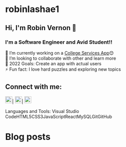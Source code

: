 # robinlashae1
## Hi, I'm Robin Vernon 👋

### I'm a Software Engineer and Avid Student!!
🌱 I’m currently working on a <a href="https://github.com/robinlashae1/campus-services-redo">College Services App</a>😊<br/>
👯 I’m looking to collaborate with other and learn more<br/>
🥅 2022 Goals: Create an app with actual users<br/>
⚡ Fun fact: I love hard puzzles and exploring new topics<br/>
## Connect with me:
<a href="https://github.com/robinlashae1"><img alt="github" width="22px" src="https://cdn-icons-png.flaticon.com/512/25/25231.png"></a>|
<a href="https://www.linkedin.com/in/robin-vernon/"><img alt="linkedin" width="22px" src="https://cdn-icons-png.flaticon.com/512/174/174857.png"></a>|
<a href="https://dev.to/robinlashae1"><img alt="dev.to" width="22px" src="https://briancaffey.github.io/icons/dev.png"></a>


Languages and Tools:
Visual Studio CodeHTML5CSS3JavaScriptReactMySQLGitGitHub
# Blog posts
<!--BLOG-POST-LIST:START --><!-- BLOG-POST-LIST:END -->

